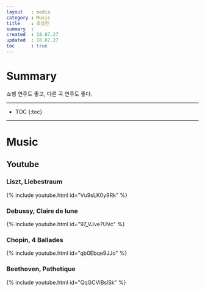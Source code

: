 ```yaml
---
layout   : media
category : Music
title    : 조성진
summary  : 
created  : 18.07.27
updated  : 18.07.27
toc      : true
---
```


# Summary

쇼팽 연주도 좋고, 다른 곡 연주도 좋다.

* * *

* TOC
 {:toc}

* * *

# Music

## Youtube

### Liszt, Liebestraum

{% include youtube.html id="Vu9sLK0y9Rk" %}

### Debussy, Claire de lune

{% include youtube.html id="97_VJve7UVc" %}

### Chopin, 4 Ballades

{% include youtube.html id="qb0Ebqe9JJo" %}

### Beethoven, Pathetique

{% include youtube.html id="QqGCViBslSk" %}
